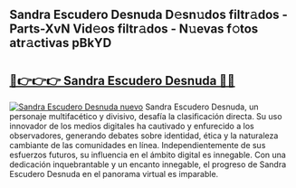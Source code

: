 ## Sandra Escudero Desnuda D𝚎sn𝚞dos filtr𝚊dos - Parts-XvN Vid𝚎os filtr𝚊dos - N𝚞evas f𝚘tos atr𝚊ctivas pBkYD

# <h2><a href="http://mbczo66.tromn.icu/?c=Sandra+Escudero+Desnuda">🔗👉👉👉 Sandra Escudero Desnuda 🔗🔗</a></h2>

[![Sandra Escudero Desnuda nuevo](https://i.imgur.com/pEAQMta.gif)](http://mbczo66.tromn.icu/?c=Sandra+Escudero+Desnuda)
Sandra Escudero Desnuda, un personaje multifacético y divisivo, desafía la clasificación directa. Su uso innovador de los medios digitales ha cautivado y enfurecido a los observadores, generando debates sobre identidad, ética y la naturaleza cambiante de las comunidades en línea. Independientemente de sus esfuerzos futuros, su influencia en el ámbito digital es innegable. Con una dedicación inquebrantable y un encanto innegable, el progreso de Sandra Escudero Desnuda en el panorama virtual es imparable.
